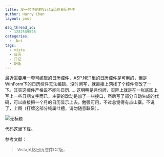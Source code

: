 ```yaml
---
title: 发一套华丽的Vista风格日历控件
author: Harry Chen
layout: post

dsq_thread_id:
  - 1282589526
categories:
  - .Net
tags:
  - vista
  - 日历
  - 日记
  - 胡适
---
```


  最近需要用一套可编辑的日历控件，ASP.NET里的日历控件是可用的，但是WinForm下的日历控件无法编辑。没时间写，就直接上网找了个控件修改了一下。其实这控件严格说不能叫日历……这明明是月份牌，实际上就是在一张底图上写上一些日期文字而已。主要的改动是加了一些接口，然后写了部分自动生成的代码，可以直接把一个月的日历显示上去。勉强可用，不过总觉得有点山寨。不说了，上图（打牌这部分纯属吐槽，请勿随意联系）。

![无标题][1]

  代码[这里][2]下载。

参考文献：

> Vista风格日历控件C#版，
>
> 

   [1]: http://www.roybit.com/wp-content/uploads/2011/03/thumb.png (无标题)
   [2]: http://www.roybit.com/wp-content/uploads/2011/03/VistaCalendar.rar
